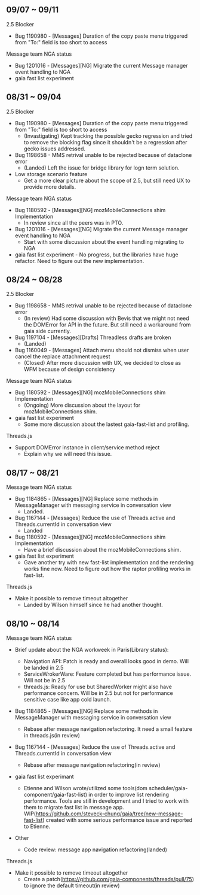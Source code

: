 ## 09/07 ~ 09/11

2.5 Blocker
* Bug 1190980 - [Messages] Duration of the copy paste menu triggered from "To:" field is too short to access

Message team NGA status
* Bug 1201016 - [Messages][NG] Migrate the current Message manager event handling to NGA
* gaia fast list experiment

## 08/31 ~ 09/04

2.5 Blocker
* Bug 1190980 - [Messages] Duration of the copy paste menu triggered from "To:" field is too short to access
  * (Invastigating) Kept tracking the possible gecko regression and tried to remove the blocking flag since it shouldn't be a regression after gecko issues addressed.
* Bug 1198658 - MMS retrival unable to be rejected because of dataclone error
  * (Landed) Left the issue for bridge library for logn term solution.
* Low storage scenario feature
  * Get a more clear picture about the scope of 2.5, but still need UX to provide more details.

Message team NGA status

* Bug 1180592 - [Messages][NG] mozMobileConnections shim Implementation
  * In review since all the peers was in PTO.
* Bug 1201016 - [Messages][NG] Migrate the current Message manager event handling to NGA
  * Start with some discussion about the event handling migrating to NGA
* gaia fast list experiment - No progress, but the libraries have huge refactor. Need to figure out the new implementation.

## 08/24 ~ 08/28

2.5 Blocker

* Bug 1198658 - MMS retrival unable to be rejected because of dataclone error
  * (In review) Had some discussion with Bevis that we might not need the DOMError for API in the future. But still need a workaround from gaia side currently.
* Bug 1197104 - [Messages][Drafts] Threadless drafts are broken
  * (Landed)
* Bug 1160049 - [Messages] Attach menu should not dismiss when user cancel the replace attachment request
  * (Closed) After more discussion with UX, we decided to close as WFM because of design consistency  
 
Message team NGA status

* Bug 1180592 - [Messages][NG] mozMobileConnections shim Implementation
  * (Ongoing) More discussion about the layout for mozMobileConnections shim.
* gaia fast list experiment
  * Some more discussion about the lastest gaia-fast-list and profiling.

Threads.js

* Support DOMError instance in client/service method reject
  * Explain why we will need this issue.

## 08/17 ~ 08/21

Message team NGA status

* Bug 1184865 - [Messages][NG] Replace some methods in MessageManager with messaging service in conversation view
  * Landed.
* Bug 1167144 - [Messages] Reduce the use of Threads.active and Threads.currentId in conversation view
  * Landed
* Bug 1180592 - [Messages][NG] mozMobileConnections shim Implementation
  * Have a brief discussion about the mozMobileConnections shim.
* gaia fast list experiment
  * Gave another try with new fast-list implementation and the rendering works fine now. Need to figure out how the raptor profiling works in fast-list.

Threads.js

* Make it possible to remove timeout altogether
  * Landed by Wilson himself since he had another thought.

## 08/10 ~ 08/14

Message team NGA status

* Brief update about the NGA workweek in Paris(Library status):
  * Navigation API: Patch is ready and overall looks good in demo. Will be landed in 2.5
  * ServiceWrokerWare: Feature completed but has performance issue. Will not be in 2.5
  * threads.js: Ready for use but SharedWorker might also have performance concern. Will be in 2.5 but not for performance sensitive case like app cold launch.

* Bug 1184865 - [Messages][NG] Replace some methods in MessageManager with messaging service in conversation view
  * Rebase after message navigation refactoring. It need a small feature in threads.js(in review)
  
* Bug 1167144 - [Messages] Reduce the use of Threads.active and Threads.currentId in conversation view
  * Rebase after message navigation refactoring(in review)

* gaia fast list experimant
  * Etienne and Wilson wrote/utilized some tools(dom scheduler/gaia-component/gaia-fast-list) in order to improve list rendering performance. Tools are still in development and I tried to work with them to migrate fast list in message app. WIP(https://github.com/steveck-chung/gaia/tree/new-message-fast-list) created with some serious performance issue and reported to Etienne. 

* Other
  * Code review: message app navigation refactoring(landed)

Threads.js

* Make it possible to remove timeout altogether
  * Create a patch(https://github.com/gaia-components/threads/pull/75) to ignore the default timeout(in review)
